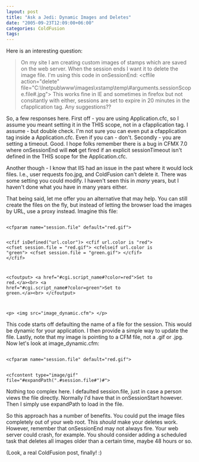 ```yaml
---
layout: post
title: "Ask a Jedi: Dynamic Images and Deletes"
date: "2005-09-23T12:09:00+06:00"
categories: ColdFusion 
tags: 
---
```


Here is an interesting question:

<blockquote>
On my site I am creating custom images of stamps which are saved on the web server.  When the session ends I want it to delete the image file. I'm using this code in onSessionEnd: &lt;cffile action="delete" file="C:\Inetpub\www\images\xstamp\temp\#arguments.sessionScope.file#.jpg"&gt;
This works fine in  IE and sometimes in firefox but not consitantly with either, sessions are set to expire in 20 minutes in the cfapplication tag.  Any suggestions??
</blockquote>

So, a few responses here. First off - you are using Application.cfc, so I assume you meant setting it in the THIS scope, not in a cfapplication tag. I assume - but double check. I'm not sure you can even put a cfapplication tag inside a Application.cfc. Even if you can - don't. Secondly - you are setting a timeout. Good. I hope folks remember there is a bug in CFMX 7.0 where onSessionEnd will <b>not</b> get fired if an explicit sessionTimeout isn't defined in the THIS scope for the Application.cfc.

Another though - I know that IIS had an issue in the past where it would lock files. I.e., user requests foo.jpg, and ColdFusion can't delete it. There was some setting you could modify. I haven't seen this in <i>many</i> years, but I haven't done what you have in many years either.

That being said, let me offer you an alternative that may help. You can still create the files on the fly, but instead of letting the browser load the images by URL, use a proxy instead. Imagine this file:

<code>
&lt;cfparam name="session.file" default="red.gif"&gt;

&lt;cfif isDefined("url.color")&gt;
	&lt;cfif url.color is "red"&gt;
		&lt;cfset session.file = "red.gif"&gt;
	&lt;cfelseif url.color is "green"&gt;
		&lt;cfset session.file = "green.gif"&gt;
	&lt;/cfif&gt;
&lt;/cfif&gt;

&lt;cfoutput&gt;
&lt;a href="#cgi.script_name#?color=red"&gt;Set to red.&lt;/a&gt;&lt;br&gt;
&lt;a href="#cgi.script_name#?color=green"&gt;Set to green.&lt;/a&gt;&lt;br&gt;
&lt;/cfoutput&gt;

&lt;p&gt;
&lt;img src="image_dynamic.cfm"&gt;
&lt;/p&gt;
</code>

This code starts off defaulting the name of a file for the session. This would be dynamic for your application. I then provide a simple way to update the file. Lastly, note that my image is pointing to a CFM file, not a .gif or .jpg. Now let's look at image_dynamic.cfm:

<code>
&lt;cfparam name="session.file" default="red.gif"&gt;

&lt;cfcontent type="image/gif" file="#expandPath(".\#session.file#")#"&gt;
</code>

Nothing too complex here. I defaulted session.file, just in case a person views the file directly. Normally I'd have that in onSessionStart however. Then I simply use expandPath to load in the file. 

So this approach has a number of benefits. You could put the image files completely out of your web root. This <i>should</i> make your deletes work. However, remember that onSessionEnd may not always fire. Your web server could crash, for example. You should consider adding a scheduled task that deletes all images older than a certain time, maybe 48 hours or so.

(Look, a real ColdFusion post, finally! :)